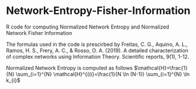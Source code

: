 # Network-Entropy-Fisher-Information
R code for computing Normalized Network Entropy and Normalized Network Fisher Information

The formulas used in the code is prescirbed by 
Freitas, C. G., Aquino, A. L., Ramos, H. S., Frery, A. C., & Rosso, O. A. (2019). A detailed characterization of complex networks using Information Theory. Scientific reports, 9(1), 1-12.

Normalized Network Entropy is computed as follows
$\mathcal{H}=\frac{1}{N} \sum_{i=1}^{N} \mathcal{H}^{(i)}=\frac{1}{N \ln (N-1)} \sum_{i=1}^{N} \ln k_{i}$
